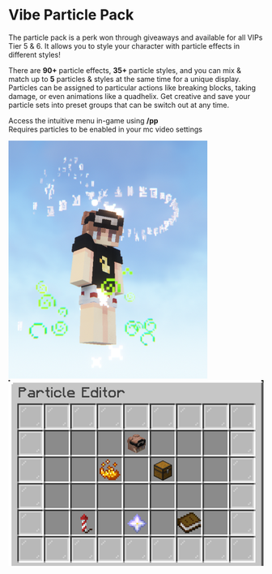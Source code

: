 # Vibe Particle Pack

The particle pack is a perk won through giveaways and available for all VIPs Tier 5 & 6. It allows you to style your character with particle effects in different styles!

There are **90+** particle effects, **35+** particle styles, and you can mix & match up to **5** particles & styles at the same time for a unique display. Particles can be assigned to particular actions like breaking blocks, taking damage, or even animations like a quadhelix. Get creative and save your particle sets into preset groups that can be switch out at any time.

Access the intuitive menu in-game using **/pp**\
Requires particles to be enabled in your mc video settings

<div align="left"><img src="../../.gitbook/assets/Screenshot 2022-08-11 234525.png" alt=""> <img src="../../.gitbook/assets/home.png" alt=""></div>
